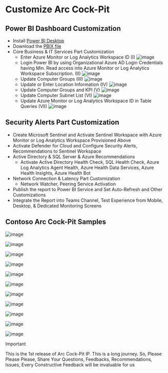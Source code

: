 # Customize Arc Cock-Pit

## Power BI Dashboard Customization

- Install [Power BI Desktop](https://powerbi.microsoft.com/en-us/downloads/)
- Download the [PBIX file](/Arc%20Cock-Pit%20Dashboard.pbix)
- Core Business & IT Services Part Customization
  - Enter Azure Monitor or Log Analytics Workspace ID (I)
   ![image](https://github.com/ALADAGM/ArcCock-Pit/assets/3506526/5cce2f07-1520-472f-8064-aef14c982fe7)
  - Login Power BI by using Organizational Azure AD Login Credentials having Min. Read access into Azure Monitor or Log Analytics Workspace Subscription. (II)
  ![image](https://github.com/ALADAGM/ArcCock-Pit/assets/3506526/0b519cc7-a84d-496b-a86e-bb0742d32c64)
  - Update Computer Groups (III)
  ![image](https://github.com/ALADAGM/ArcCock-Pit/assets/3506526/f971b453-f0e1-45be-8cb6-1a85b61a1799)
  - Update or Enter Location Information (IV)
  ![image](https://github.com/ALADAGM/ArcCock-Pit/assets/3506526/f4456a06-57f3-4a6c-a504-dae762eb5ccc)
  - Update Computer Groups and KPI (V)
  ![image](https://github.com/ALADAGM/ArcCock-Pit/assets/3506526/57e029d7-953a-4085-8661-caa439c1e37c)
  - Update Computer Subnet List (VI)
  ![image](https://github.com/ALADAGM/ArcCock-Pit/assets/3506526/f11b98a2-5b8b-4378-bbd4-06982e232ccf)
  - Update Azure Monitor or Log Analytics Workspace ID in Table Queries (VII)
  ![image](https://github.com/ALADAGM/ArcCock-Pit/assets/3506526/b457cc68-aec2-4b5e-8ad4-619d47b0cfe2)

## Security Alerts Part Customization

- Create Microsoft Sentinel and Activate Sentinel Workspace with Azure Monitor or Log Analytics Workspace Provisioned Above
- Activate Defender for Cloud and Configure Security Alerts, Recommendations to Sentinel Workspace
- Active Directory & SQL Server & Azure Recommendations
  - Activate Active Directory Health Check, SQL Health Check, Azure Log Analytics Agent Health, Azure Health Data Services, Azure Health Insights, Azure Health Bot
- Network Connection & Latency Part Customization
  - Network Watcher, Peering Service Activation
- Publish the report to Power BI Service and Set Auto-Refresh and Other Customizations
- Integrate the Report into Teams Channel, Test Experience from Mobile, Desktop, & Dedicated Monitoring Screens

## Contoso Arc Cock-Pit Samples

![image](https://github.com/ALADAGM/ArcCock-Pit/assets/3506526/1b986944-d092-4765-bc0b-e8e3fd6697d4)

![image](https://github.com/ALADAGM/ArcCock-Pit/assets/3506526/f9975715-ff79-4c27-942c-9ef0aa14bd0a)

![image](https://github.com/ALADAGM/ArcCock-Pit/assets/3506526/a5a40724-584c-4a39-aaf9-79927345a15b)

![image](https://github.com/ALADAGM/ArcCock-Pit/assets/3506526/c80ab993-3428-4e7f-b911-973ab89f34ef)

![image](https://github.com/ALADAGM/ArcCock-Pit/assets/3506526/fc509b5a-17a4-494f-acd4-9d3c2dcfb589)

![image](https://github.com/ALADAGM/ArcCock-Pit/assets/3506526/8c74a799-4be4-4530-a0d9-ffc7d6694748)

![image](https://github.com/ALADAGM/ArcCock-Pit/assets/3506526/9f0c43bc-812c-4897-8ef5-603e5b1afcad)

![image](https://github.com/ALADAGM/ArcCock-Pit/assets/3506526/ce2fb9a5-b395-4dcd-a0f8-602b34724b9d)

![image](https://github.com/ALADAGM/ArcCock-Pit/assets/3506526/2cfc72fa-4e1d-4765-bbe3-9c94f74ec860)

![image](https://github.com/ALADAGM/ArcCock-Pit/assets/3506526/1f3fabdd-8e62-4865-87d9-6c73cb96e118)

![image](https://github.com/ALADAGM/ArcCock-Pit/assets/3506526/ba0f82a8-f225-4506-a40f-04fa627f9552)

> [!IMPORTANT]
> This is the 1st release of Arc Cock-Pit IP. This is a long journey. So, Please Please Please, Share Your Questions, Feedbacks, Recommendations, Issues, Every Constructive Feedback will be invaluable for us
